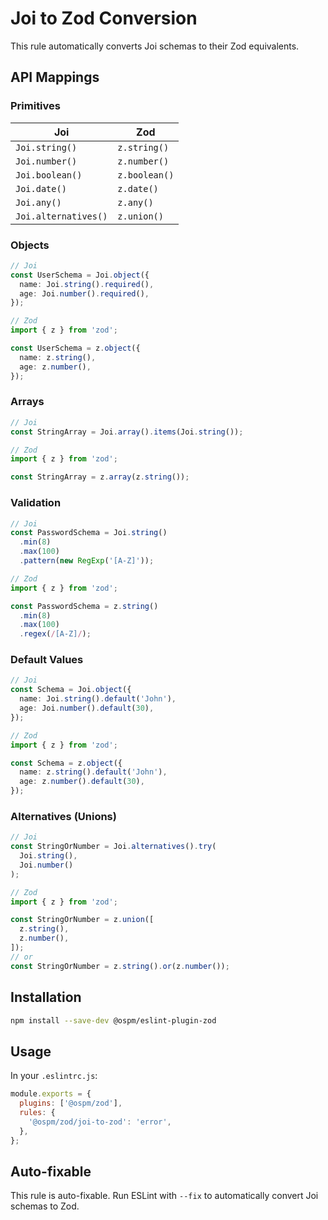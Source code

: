 # Joi to Zod Conversion

This rule automatically converts Joi schemas to their Zod equivalents.

## API Mappings

### Primitives

| Joi | Zod |
|-----|-----|
| `Joi.string()` | `z.string()` |
| `Joi.number()` | `z.number()` |
| `Joi.boolean()` | `z.boolean()` |
| `Joi.date()` | `z.date()` |
| `Joi.any()` | `z.any()` |
| `Joi.alternatives()` | `z.union()` |

### Objects

```typescript
// Joi
const UserSchema = Joi.object({
  name: Joi.string().required(),
  age: Joi.number().required(),
});

// Zod
import { z } from 'zod';

const UserSchema = z.object({
  name: z.string(),
  age: z.number(),
});
```

### Arrays

```typescript
// Joi
const StringArray = Joi.array().items(Joi.string());

// Zod
import { z } from 'zod';

const StringArray = z.array(z.string());
```

### Validation

```typescript
// Joi
const PasswordSchema = Joi.string()
  .min(8)
  .max(100)
  .pattern(new RegExp('[A-Z]'));

// Zod
import { z } from 'zod';

const PasswordSchema = z.string()
  .min(8)
  .max(100)
  .regex(/[A-Z]/);
```

### Default Values

```typescript
// Joi
const Schema = Joi.object({
  name: Joi.string().default('John'),
  age: Joi.number().default(30),
});

// Zod
import { z } from 'zod';

const Schema = z.object({
  name: z.string().default('John'),
  age: z.number().default(30),
});
```

### Alternatives (Unions)

```typescript
// Joi
const StringOrNumber = Joi.alternatives().try(
  Joi.string(),
  Joi.number()
);

// Zod
import { z } from 'zod';

const StringOrNumber = z.union([
  z.string(),
  z.number(),
]);
// or
const StringOrNumber = z.string().or(z.number());
```

## Installation

```bash
npm install --save-dev @ospm/eslint-plugin-zod
```

## Usage

In your `.eslintrc.js`:

```javascript
module.exports = {
  plugins: ['@ospm/zod'],
  rules: {
    '@ospm/zod/joi-to-zod': 'error',
  },
};
```

## Auto-fixable

This rule is auto-fixable. Run ESLint with `--fix` to automatically convert Joi schemas to Zod.
